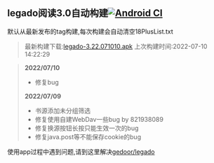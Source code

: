 ## legado阅读3.0自动构建[![Android CI](https://github.com/10bits/gedoor-Build/workflows/Android%20CI/badge.svg)](https://github.com/10bits/gedoor-Build/actions)

默认从最新发布的tag构建,每次构建会自动清空18PlusList.txt

> 最新构建下载:[legado-3.22.071010.apk](https://github.com/xianum/gedoor-Build/releases/download/legado-3.22.071010/legado-3.22.071010.apk) 上次构建时间:2022-07-10 14:22:29
<!--start-->
> **2022/07/10**
> 
> * 修复bug
> 
> **2022/07/09**
> 
> * 书源添加未分组筛选
> * 修复使用自建WebDav一些bug by 821938089
> * 修复换源按钮长按只能生效一次的bug
> * 修复java.post等不能保存cookie的bug
<!--end-->
  
使用app过程中遇到问题,请到这里解决[gedoor/legado](https://github.com/gedoor/legado/issues)

